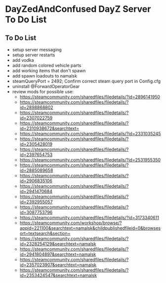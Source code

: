 <!-- ======================================== TODO.md Start ======================================== -->


<!-- ------------------------------ Intro Start ------------------------------ -->

# DayZedAndConfused DayZ Server To Do List

<!-- ------------------------------ Intro End ------------------------------ -->


<!-- ------------------------------ Overview Start ------------------------------ -->


<!-- ------------------------------ Overview End ------------------------------ -->


<!-- ------------------------------ TODO Start ------------------------------ -->

## To Do List

- setup server messaging
- setup server restarts
- add vodka
- add random colored vehicle parts
- add working items that don't spawn
- add spawn loadouts to namalsk
- steamQueryPort = 2492;			Confirm correct steam query port in Config.cfg
- uninstall @ForwardOperatorGear
- review mods for possible use:
  - https://steamcommunity.com/sharedfiles/filedetails/?id=2896141950
  - https://steamcommunity.com/sharedfiles/filedetails/?id=2898868802
  - https://steamcommunity.com/sharedfiles/filedetails/?id=2307022759 
  - https://steamcommunity.com/sharedfiles/filedetails/?id=2310938672&searchtext=
  - https://steamcommunity.com/sharedfiles/filedetails/?id=2331035245
  - https://steamcommunity.com/sharedfiles/filedetails/?id=2305428019
  - https://steamcommunity.com/sharedfiles/filedetails/?id=2397654753
  - https://steamcommunity.com/sharedfiles/filedetails/?id=2531955350 
  - https://steamcommunity.com/sharedfiles/filedetails/?id=2885089658
  - https://steamcommunity.com/sharedfiles/filedetails/?id=2906835106
  - https://steamcommunity.com/sharedfiles/filedetails/?id=2941470684
  - https://steamcommunity.com/sharedfiles/filedetails/?id=2392955057
  - https://steamcommunity.com/sharedfiles/filedetails/?id=3087753796
  - https://steamcommunity.com/sharedfiles/filedetails/?id=3173340611
  - https://steamcommunity.com/workshop/browse/?appid=221100&searchtext=namalsk&childpublishedfileid=0&browsesort=textsearch&section=
  - https://steamcommunity.com/sharedfiles/filedetails/?id=2328254129&searchtext=namalsk
  - https://steamcommunity.com/sharedfiles/filedetails/?id=2941804897&searchtext=namalsk
  - https://steamcommunity.com/sharedfiles/filedetails/?id=2357023907&searchtext=namalsk
  - https://steamcommunity.com/sharedfiles/filedetails/?id=2353424547&searchtext=namalsk

<!-- ------------------------------ToDo End ------------------------------ -->


<!-- ------------------------------ Outro Start ------------------------------ -->


<!-- ------------------------------ Outro End ------------------------------ -->


<!-- ======================================== TODO.md End ======================================== -->
